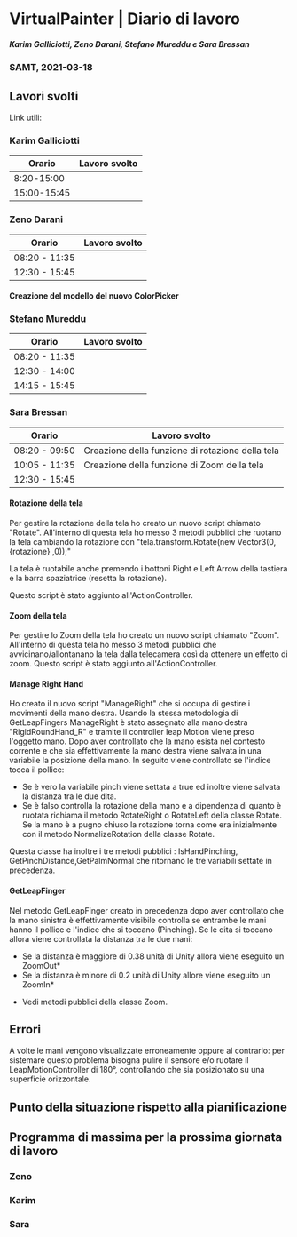 # VirtualPainter | Diario di lavoro
##### Karim Galliciotti, Zeno Darani, Stefano Mureddu e Sara Bressan
### SAMT, 2021-03-18

## Lavori svolti

Link utili:


### Karim Galliciotti


|Orario        |Lavoro svolto                 |
|--------------|------------------------------|
|8:20-15:00| |
|15:00-15:45| |

### Zeno Darani


|Orario        |Lavoro svolto                 |
|--------------|------------------------------|
|08:20 - 11:35 | |
|12:30 - 15:45 | |

#### Creazione del modello del nuovo ColorPicker


### Stefano Mureddu


|Orario        |Lavoro svolto                 |
|--------------|------------------------------|
|08:20 - 11:35 ||
|12:30 - 14:00 ||
|14:15 - 15:45 ||


### Sara Bressan


|Orario        |Lavoro svolto                 |
|--------------|------------------------------|
|08:20 - 09:50 | Creazione della funzione di rotazione della tela |
|10:05 - 11:35 | Creazione della funzione di Zoom della tela |
|12:30 - 15:45 | |

#### Rotazione della tela
Per gestire la rotazione della tela ho creato un nuovo script chiamato "Rotate".
All'interno di questa tela ho messo 3 metodi pubblici che ruotano la tela 
cambiando la rotazione con "tela.transform.Rotate(new Vector3(0, {rotazione} ,0));"

La tela è ruotabile anche premendo i bottoni Right e Left Arrow della tastiera 
e la barra spaziatrice (resetta la rotazione).

Questo script è stato aggiunto all'ActionController.

#### Zoom della tela
Per gestire lo Zoom della tela ho creato un nuovo script chiamato "Zoom".
All'interno di questa tela ho messo 3 metodi pubblici che avvicinano/allontanano la tela 
dalla telecamera così da ottenere un'effetto di zoom.
Questo script è stato aggiunto all'ActionController.

#### Manage Right Hand
Ho creato il nuovo script "ManageRight" che si occupa di gestire i movimenti della mano destra.
Usando la stessa metodologia di GetLeapFingers ManageRight è stato assegnato alla mano destra "RigidRoundHand_R" e tramite il controller leap Motion viene preso l'oggetto mano.
Dopo aver controllato che la mano esista nel contesto corrente e che sia effettivamente la mano destra viene salvata in una variabile la posizione della mano.
In seguito viene controllato se l'indice tocca il pollice:
- Se è vero la variabile pinch viene settata a true ed inoltre viene salvata la distanza tra le due dita.
- Se è falso controlla la rotazione della mano e a dipendenza di quanto è ruotata richiama il metodo RotateRight o RotateLeft della classe Rotate. Se la mano è a pugno chiuso la rotazione torna come era inizialmente con il metodo NormalizeRotation della classe Rotate.

Questa classe ha inoltre i tre metodi pubblici : IsHandPinching, GetPinchDistance,GetPalmNormal che ritornano le tre variabili settate in precedenza.

#### GetLeapFinger
Nel metodo GetLeapFinger creato in precedenza dopo aver controllato che la mano sinistra è effettivamente visibile controlla se entrambe le mani hanno il pollice e l'indice che si toccano (Pinching).
Se le dita si toccano allora viene controllata la distanza tra le due mani:
- Se la distanza è maggiore di 0.38 unità di Unity allora viene eseguito un ZoomOut*
- Se la distanza è minore di 0.2 unità di Unity allore viene eseguito un ZoomIn*

* Vedi metodi pubblici della classe Zoom.


## Errori
A volte le mani vengono visualizzate erroneamente oppure al contrario: per 
sistemare questo problema bisogna pulire il sensore e/o ruotare
il LeapMotionController di 180°, controllando che sia posizionato su una 
superficie orizzontale.

##  Punto della situazione rispetto alla pianificazione



## Programma di massima per la prossima giornata di lavoro
### Zeno


### Karim


### Sara
